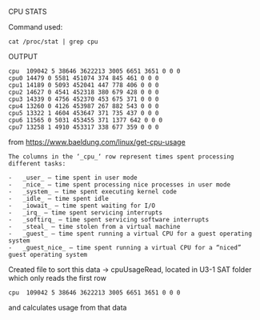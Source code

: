CPU STATS

Command used:
```
cat /proc/stat | grep cpu

```
OUTPUT
```
cpu  109042 5 38646 3622213 3005 6651 3651 0 0 0
cpu0 14479 0 5581 451074 374 845 461 0 0 0
cpu1 14189 0 5093 452041 447 778 406 0 0 0
cpu2 14627 0 4541 452318 380 679 428 0 0 0
cpu3 14339 0 4756 452370 453 675 371 0 0 0
cpu4 13260 0 4126 453987 267 882 543 0 0 0
cpu5 13322 1 4604 453647 371 735 437 0 0 0
cpu6 11565 0 5031 453455 371 1377 642 0 0 0
cpu7 13258 1 4910 453317 338 677 359 0 0 0
```

from https://www.baeldung.com/linux/get-cpu-usage
```
The columns in the ‘_cpu_‘ row represent times spent processing different tasks:

-   _user_ – time spent in user mode
-   _nice_ – time spent processing nice processes in user mode
-   _system_ – time spent executing kernel code
-   _idle_ – time spent idle
-   _iowait_ – time spent waiting for I/O
-   _irq_ – time spent servicing interrupts
-   _softirq_ – time spent servicing software interrupts
-   _steal_ – time stolen from a virtual machine
-   _guest_ – time spent running a virtual CPU for a guest operating system
-   _guest_nice_ – time spent running a virtual CPU for a “niced” guest operating system
```

Created file to sort this data -> cpuUsageRead, located in U3-1 SAT folder which only reads the first row

```
cpu  109042 5 38646 3622213 3005 6651 3651 0 0 0
```

and calculates usage from that data